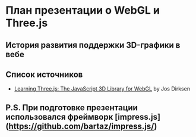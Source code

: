 # План презентации о WebGL и Three.js

## История развития поддержки 3D-графики в вебе



## Список источников

* [Learning Three.js: The JavaScript 3D Library for WebGL](http://it-ebooks.info/book/3184/) by Jos Dirksen

## P.S. При подготовке презентации  использовался фреймворк [impress.js] (https://github.com/bartaz/impress.js/)